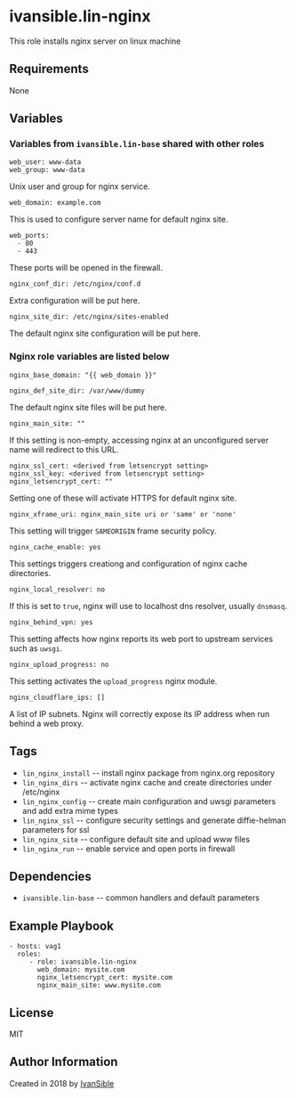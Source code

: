 # ivansible.lin-nginx
This role installs nginx server on linux machine


## Requirements

None


## Variables

### Variables from `ivansible.lin-base` shared with other roles

    web_user: www-data
    web_group: www-data
Unix user and group for nginx service.

    web_domain: example.com
This is used to configure server name for default nginx site.

    web_ports:
      - 80
      - 443
These ports will be opened in the firewall.

    nginx_conf_dir: /etc/nginx/conf.d
Extra configuration will be put here.

    nginx_site_dir: /etc/nginx/sites-enabled
The default nginx site configuration will be put here.


### Nginx role variables are listed below

    nginx_base_domain: "{{ web_domain }}"

    nginx_def_site_dir: /var/www/dummy
The default nginx site files will be put here.

    nginx_main_site: ""
If this setting is non-empty, accessing nginx at an unconfigured server name
will redirect to this URL.

    nginx_ssl_cert: <derived from letsencrypt setting>
    nginx_ssl_key: <derived from letsencrypt setting>
    nginx_letsencrypt_cert: ""
Setting one of these will activate HTTPS for default nginx site.

    nginx_xframe_uri: nginx_main_site uri or 'same' or 'none'
This setting will trigger `SAMEORIGIN` frame security policy.

    nginx_cache_enable: yes
This settings triggers creationg and configuration of nginx cache directories.

    nginx_local_resolver: no
If this is set to `true`, nginx will use to localhost dns resolver,
usually `dnsmasq`.

    nginx_behind_vpn: yes
This setting affects how nginx reports its web port to upstream services
such as `uwsgi`.

    nginx_upload_progress: no
This setting activates the `upload_progress` nginx module.

    nginx_cloudflare_ips: []
A list of IP subnets. Nginx will correctly expose its IP address
when run behind a web proxy.


## Tags

- `lin_nginx_install` -- install nginx package from nginx.org repository
- `lin_nginx_dirs` -- activate nginx cache and create directories under /etc/nginx
- `lin_nginx_config` -- create main configuration and uwsgi parameters
                        and add extra mime types
- `lin_nginx_ssl` -- configure security settings
                     and generate diffie-helman parameters for ssl
- `lin_nginx_site` -- configure default site and upload www files
- `lin_nginx_run` -- enable service and open ports in firewall


## Dependencies

- `ivansible.lin-base` -- common handlers and default parameters


## Example Playbook

    - hosts: vag1
      roles:
         - role: ivansible.lin-nginx
           web_domain: mysite.com
           nginx_letsencrypt_cert: mysite.com
           nginx_main_site: www.mysite.com


## License

MIT

## Author Information

Created in 2018 by [IvanSible](https://github.com/ivansible)
